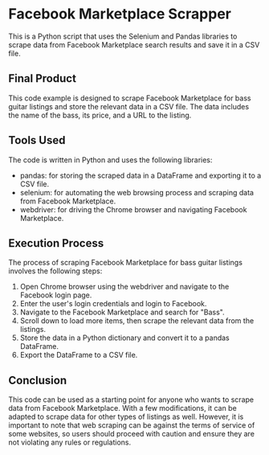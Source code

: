 # Facebook Marketplace Scrapper
This is a Python script that uses the Selenium and Pandas libraries to scrape data from Facebook Marketplace search results and save it in a CSV file.

## Final Product
This code example is designed to scrape Facebook Marketplace for bass guitar listings and store the relevant data in a CSV file. The data includes the name of the bass, its price, and a URL to the listing.

## Tools Used
The code is written in Python and uses the following libraries:

- pandas: for storing the scraped data in a DataFrame and exporting it to a CSV file.
- selenium: for automating the web browsing process and scraping data from Facebook Marketplace.
- webdriver: for driving the Chrome browser and navigating Facebook Marketplace.

## Execution Process
The process of scraping Facebook Marketplace for bass guitar listings involves the following steps:

1. Open Chrome browser using the webdriver and navigate to the Facebook login page.
2. Enter the user's login credentials and login to Facebook.
3. Navigate to the Facebook Marketplace and search for "Bass".
4. Scroll down to load more items, then scrape the relevant data from the listings.
5. Store the data in a Python dictionary and convert it to a pandas DataFrame.
6. Export the DataFrame to a CSV file.

## Conclusion
This code can be used as a starting point for anyone who wants to scrape data from Facebook Marketplace. With a few modifications, it can be adapted to scrape data for other types of listings as well. However, it is important to note that web scraping can be against the terms of service of some websites, so users should proceed with caution and ensure they are not violating any rules or regulations.
